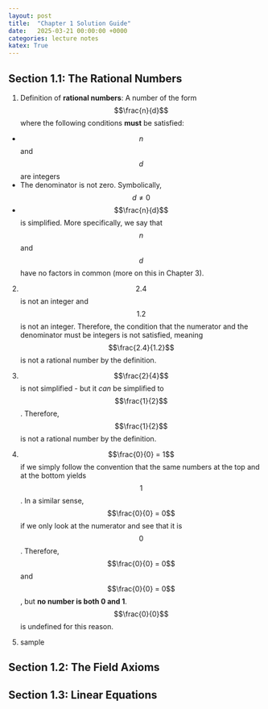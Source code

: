 ```yaml
---
layout: post
title:  "Chapter 1 Solution Guide"
date:   2025-03-21 00:00:00 +0000
categories: lecture notes
katex: True
---
```


## Section 1.1: The Rational Numbers

1. Definition of **rational numbers**:
A number of the form $$\frac{n}{d}$$ where the following conditions **must** be satisfied:
- $$n$$ and $$d$$ are integers
- The denominator is not zero. Symbolically, $$d \not = 0$$
- $$\frac{n}{d}$$ is simplified. More specifically, we say that $$n$$ and $$d$$ have no factors in common (more on this in Chapter 3). 

2. $$2.4$$ is not an integer and $$1.2$$ is not an integer. Therefore, the condition that the numerator and the denominator must be integers is not satisfied, meaning $$\frac{2.4}{1.2}$$ is not a rational number by the definition. 

3. $$\frac{2}{4}$$ is not simplified - but it *can* be simplified to $$\frac{1}{2}$$. Therefore, $$\frac{1}{2}$$ is not a rational number by the definition. 

4. $$\frac{0}{0} = 1$$ if we simply follow the convention that the same numbers at the top and at the bottom yields $$1$$. In a similar sense, $$\frac{0}{0} = 0$$ if we only look at the numerator and see that it is $$0$$. Therefore, $$\frac{0}{0} = 0$$ and $$\frac{0}{0} = 0$$, but **no number is both 0 and 1**. $$\frac{0}{0}$$ is undefined for this reason. 

5. sample

## Section 1.2: The Field Axioms

## Section 1.3: Linear Equations